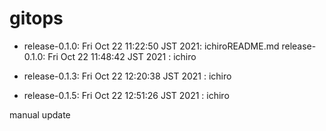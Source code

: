 # gitops
* release-0.1.0: Fri Oct 22 11:22:50 JST 2021: ichiroREADME.md release-0.1.0: Fri Oct 22 11:48:42 JST 2021 : ichiro

* release-0.1.3: Fri Oct 22 12:20:38 JST 2021 : ichiro
* release-0.1.5: Fri Oct 22 12:51:26 JST 2021 : ichiro

manual update
